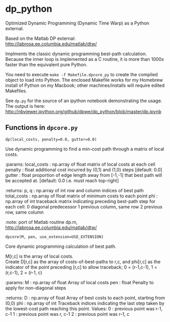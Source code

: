 dp_python
=========

Optimized Dynamic Programming (Dynamic Time Warp) as a Python external.

Based on the Matlab DP external: http://labrosa.ee.columbia.edu/matlab/dtw/

Implments the classic dynamic programming best-path calculation.  Because the inner loop is implemented as a C routine, it is more than 1000x faster than the equivalent pure Python.

You need to execute `make -f Makefile.dpcore_py` to create the compiled object to load into Python.  The enclosed Makefile works for my Homebrew install of Python on my Macbook; other machines/installs will require edited Makefiles.

See `dp.py` for the source of an ipython notebook demonstrating the usage.  The output is here: http://nbviewer.ipython.org/github/dpwe/dp_python/blob/master/dp.ipynb

Functions in `dpcore.py`
------------------------

`dp(local_costs, penalty=0.0, gutter=0.0)`

Use dynamic programming to find a min-cost path through a matrix 
of local costs.

:params:
  local_costs : np.array of float
    matrix of local costs at each cell
  penalty : float
    additional cost incurred by (0,1) and (1,0) steps [default: 0.0]
  gutter : float
    proportion of edge length away from [-1,-1] that best path will 
    be accepted at. [default: 0.0 i.e. must reach top-right]

:returns:
  p, q : np.array of int
    row and column indices of best path
  total_costs : np.array of float
    matrix of minimum costs to each point
  phi : np.array of int
    traceback matrix indicating preceding best-path step for each cell:
      0  diagonal predecessor
      1  previous column, same row
      2  previous row, same column

:note:
  port of Matlab routine dp.m, 
  http://labrosa.ee.columbia.edu/matlab/dtw/



`dpcore(M, pen, use_extension=USE_EXTENSION)`

Core dynamic programming calculation of best path.

M[r,c] is the array of local costs.  
Create D[r,c] as the array of costs-of-best-paths to r,c, 
and phi[r,c] as the indicator of the point preceding [r,c] to 
allow traceback; 0 = (r-1,c-1), 1 = (r,c-1), 2 = (r-1, c)

:params:
    M : np.array of float
      Array of local costs
    pen : float
      Penalty to apply for non-diagonal steps

:returns:
    D : np.array of float
      Array of best costs to each point, starting from (0,0)
    phi : np.array of int
      Traceback indices indicating the last step taken by 
      the lowest-cost path reaching this point.  Values:
	0 : previous point was r-1, c-1
	1 : previous point was r, c-1
	2 : previous point was r-1, c

